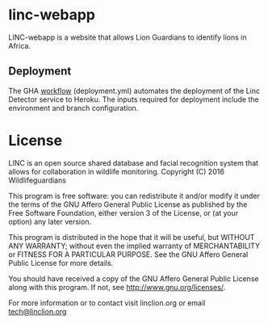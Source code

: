 # linc-webapp
LINC-webapp is a website that allows Lion Guardians to identify lions in Africa.

## Deployment

The GHA [workflow](https://github.com/linc-lion/linc-webapp/actions/workflows/deploy.yml) (deployment.yml) 
automates the deployment of the Linc Detector service to Heroku. The inputs required for deployment include 
the environment and branch configuration. 

# License

LINC is an open source shared database and facial recognition
system that allows for collaboration in wildlife monitoring.
Copyright (C) 2016  Wildlifeguardians

This program is free software: you can redistribute it and/or modify
it under the terms of the GNU Affero General Public License as
published by the Free Software Foundation, either version 3 of the
License, or (at your option) any later version.

This program is distributed in the hope that it will be useful,
but WITHOUT ANY WARRANTY; without even the implied warranty of
MERCHANTABILITY or FITNESS FOR A PARTICULAR PURPOSE.  See the
GNU Affero General Public License for more details.

You should have received a copy of the GNU Affero General Public License
along with this program.  If not, see <http://www.gnu.org/licenses/>.

For more information or to contact visit linclion.org or email tech@linclion.org
